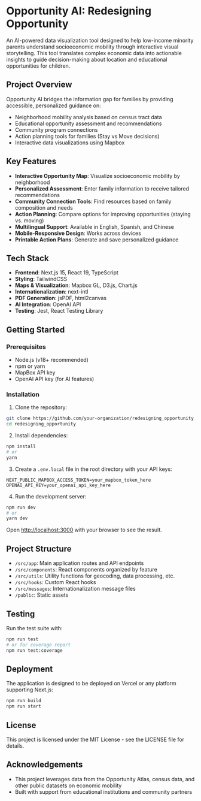 # Opportunity AI: Redesigning Opportunity

An AI-powered data visualization tool designed to help low-income minority parents understand socioeconomic mobility through interactive visual storytelling. This tool translates complex economic data into actionable insights to guide decision-making about location and educational opportunities for children.

## Project Overview

Opportunity AI bridges the information gap for families by providing accessible, personalized guidance on:
- Neighborhood mobility analysis based on census tract data
- Educational opportunity assessment and recommendations
- Community program connections
- Action planning tools for families (Stay vs Move decisions)
- Interactive data visualizations using Mapbox

## Key Features

- **Interactive Opportunity Map**: Visualize socioeconomic mobility by neighborhood
- **Personalized Assessment**: Enter family information to receive tailored recommendations
- **Community Connection Tools**: Find resources based on family composition and needs
- **Action Planning**: Compare options for improving opportunities (staying vs. moving)
- **Multilingual Support**: Available in English, Spanish, and Chinese
- **Mobile-Responsive Design**: Works across devices
- **Printable Action Plans**: Generate and save personalized guidance

## Tech Stack

- **Frontend**: Next.js 15, React 19, TypeScript
- **Styling**: TailwindCSS
- **Maps & Visualization**: Mapbox GL, D3.js, Chart.js
- **Internationalization**: next-intl
- **PDF Generation**: jsPDF, html2canvas
- **AI Integration**: OpenAI API
- **Testing**: Jest, React Testing Library

## Getting Started

### Prerequisites

- Node.js (v18+ recommended)
- npm or yarn
- MapBox API key
- OpenAI API key (for AI features)

### Installation

1. Clone the repository:

```bash
git clone https://github.com/your-organization/redesigning_opportunity.git
cd redesigning_opportunity
```

2. Install dependencies:

```bash
npm install
# or
yarn
```

3. Create a `.env.local` file in the root directory with your API keys:

```
NEXT_PUBLIC_MAPBOX_ACCESS_TOKEN=your_mapbox_token_here
OPENAI_API_KEY=your_openai_api_key_here
```

4. Run the development server:

```bash
npm run dev
# or
yarn dev
```

Open [http://localhost:3000](http://localhost:3000) with your browser to see the result.

## Project Structure

- `/src/app`: Main application routes and API endpoints
- `/src/components`: React components organized by feature
- `/src/utils`: Utility functions for geocoding, data processing, etc.
- `/src/hooks`: Custom React hooks
- `/src/messages`: Internationalization message files
- `/public`: Static assets

## Testing

Run the test suite with:

```bash
npm run test
# or for coverage report
npm run test:coverage
```

## Deployment

The application is designed to be deployed on Vercel or any platform supporting Next.js:

```bash
npm run build
npm run start
```

## License

This project is licensed under the MIT License - see the LICENSE file for details.

## Acknowledgements

- This project leverages data from the Opportunity Atlas, census data, and other public datasets on economic mobility
- Built with support from educational institutions and community partners
